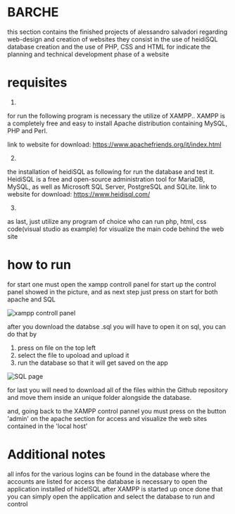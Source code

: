 # BARCHE

this section contains the finished projects of alessandro salvadori regarding web-design and creation of websites
they consist in the use of heidiSQL database creation and the use of PHP, CSS and HTML 
for indicate the planning and technical development phase of a website 



# requisites

1.
for run the following program is necessary the utilize of XAMPP..
XAMPP is a completely free and easy to install Apache distribution containing MySQL, PHP and Perl.

link to website for download: https://www.apachefriends.org/it/index.html

2.
the installation of heidiSQL as following for run the database and test it.
HeidiSQL is a free and open-source administration tool for MariaDB, MySQL, as well as Microsoft SQL Server, PostgreSQL and SQLite.
link to website for download: https://www.heidisql.com/

3.
as last, just utilize any program of choice who can run php, html, css code(visual studio as example) for visualize the main code behind the web site


# how to run

for start one must open the xampp controll panel for start up the control panel showed in the picture,
and as next step just press on start for both apache and SQL

![xampp controll panel](https://images.javatpoint.com/tutorial/xampp/images/xampp-control-panel12.png)

after you download the databse .sql you will have to open it on sql, you can do that by 
1. press on file on the top left
2. select the file to upoload and upload it
3. run the database so that it will get saved on the app

![SQL page](https://i0.wp.com/blogs.embarcadero.com/wp-content/uploads/2021/05/Screenshot-2021-05-23-195219-1775337.png?resize=707%2C437&ssl=1)

for last you will need to download all of the files within the Github repository and move them inside an unique folder alongside the database.

and, going back to the XAMPP control pannel you must press on the button 'admin' on the apache section for access and visualize the web sites contained 
in the 'local host' 



# Additional notes

all infos for the various logins can be found in the database where the accounts are listed
for access the database is necessary to open the application installed of hidelSQL after XAMPP is started up
once done that you can simply open the application and select the database to run and control
